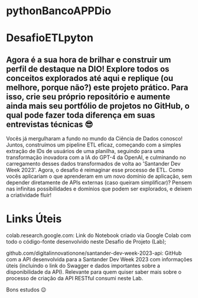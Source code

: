 # pythonBancoAPPDio
# DesafioETLpyton
## Agora é a sua hora de brilhar e construir um perfil de destaque na DIO! Explore todos os conceitos explorados até aqui e replique (ou melhore, porque não?) este projeto prático. Para isso, crie seu próprio repositório e aumente ainda mais seu portfólio de projetos no GitHub, o qual pode fazer toda diferença em suas entrevistas técnicas 😎

Vocês já mergulharam a fundo no mundo da Ciência de Dados conosco! Juntos, construímos um pipeline ETL eficaz, começando com a simples extração de IDs de usuários de uma planilha, seguindo para uma transformação inovadora com a IA do GPT-4 da OpenAI, e culminando no carregamento desses dados transformados de volta ao 'Santander Dev Week 2023'. Agora, o desafio é reimaginar esse processo de ETL. Como vocês aplicariam o que aprenderam em um novo domínio de aplicação, sem depender diretamente de APIs externas (caso queiram simplificar)? Pensem nas infinitas possibilidades e domínios que podem ser explorados, e deixem a criatividade fluir!
# Links Úteis

colab.research.google.com: Link do Notebook criado via Google Colab com todo o código-fonte desenvolvido neste Desafio de Projeto (Lab);

github.com/digitalinnovationone/santander-dev-week-2023-api: GitHub com a API desenvolvida para a Santander Dev Week 2023 com informações úteis (incluindo o link do Swagger e dados importantes sobre a disponibilidade da API). Relevante para quem quiser saber mais sobre o processo de criação da API RESTful consumi neste Lab.

Bons estudos 😉
